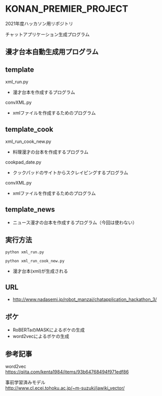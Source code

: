 # KONAN_PREMIER_PROJECT

2021年度ハッカソン用リポジトリ

チャットアプリケーション生成プログラム

## 漫才台本自動生成用プログラム  

## template
xml_run.py  
- 漫才台本を作成するプログラム  

convXML.py 
- xmlファイルを作成するためのプログラム

## template_cook
xml_run_cook_new.py  
- 料理漫才の台本を作成するプログラム  

cookpad_date.py  
- クックパッドのサイトからスクレイピングするプログラム 

convXML.py 
- xmlファイルを作成するためのプログラム

## template_news

- ニュース漫才の台本を作成するプログラム（今回は使わない）

## 実行方法

```
python xml_run.py
```

```
python xml_run_cook_new.py
```

- 漫才台本(xml)が生成される

## URL
- http://www.nadasemi.jp/robot_manzai/chatapplication_hackathon_3/

## ボケ
- RoBERTaのMASKによるボケの生成
- word2vecによるボケの生成

## 参考記事

word2vec  
https://qiita.com/kenta1984/items/93b64768494f971edf86

事前学習済みモデル  
http://www.cl.ecei.tohoku.ac.jp/~m-suzuki/jawiki_vector/
